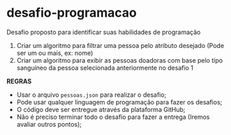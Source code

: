 # desafio-programacao
Desafio proposto para identificar suas habilidades de programação


1. Criar um algoritmo para filtrar uma pessoa pelo atributo desejado (Pode ser um ou mais, ex: nome)
1. Criar um algoritmo para exibir as pessoas doadoras com base pelo tipo sanguíneo da pessoa selecionada anteriormente no desafio 1

**REGRAS**
- Usar o arquivo `pessoas.json` para realizar o desafio;
- Pode usar qualquer linguagem de programação para fazer os desafios;
- O código deve ser entregue através da plataforma GitHub;
- Não é preciso terminar todo o desafio para fazer a entrega (Iremos avaliar outros pontos);
